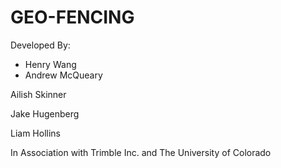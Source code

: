 # GEO-FENCING

Developed By:
- Henry Wang
- Andrew McQueary

Ailish Skinner

Jake Hugenberg

Liam Hollins


In Association with Trimble Inc. and The University of Colorado
